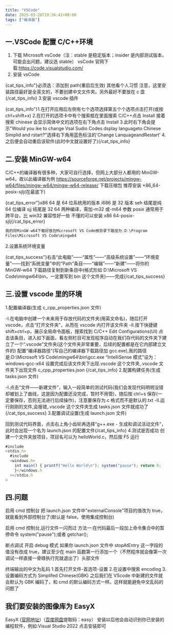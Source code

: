 ```yaml
---
title: "VSCode"
date: 2025-03-28T19:34:41+08:00
tags: ["编译器"]
---
```


## 一.VSCode 配置 C/C++环境

1. 下载 Microsoft vsCode（注：stable 是稳定版本；insider 是内部测试版本，可能会出问题，建议选 stable）
   vsCode 官网下载:https://code.visualstudio.com/
2. 安装 vsCode

{cat_tips_info"}必须选：添加到 path(重启后生效)
其他看个人习惯
注意，这里安装路径最好是全英文的，不要创建中文文件夹。另外最好不要放在 c 盘{/cat_tips_info} 3.安装 vscode 插件

{cat_tips_info"}1.在打开应用后左侧有七个选项选择第五个个选项点击打开(或按 ctrl+shift+x) 2.在打开的选项卡中有个搜索框在里面搜索 C/C++点击 Install 接着搜索 chinese 会显示简体中文的选项在右下角点击 Install 3.此时右下角会提示"Would you ike to change Vsal Sudio Codes dsplay languageto Chinese Simplid and rstart?”选择右下角用蓝色标注的'Change LanquageandRestart' 4.之后便会自动重启该软件(此时中文就设置好了){/cat_tips_info}

## 二.安装 MinGW-w64

C/C++的编译器有很多种，大家可自行选择，但网上大部分人都用的 MinGW-w64，故以此编译器为例
https://sourceforge.net/projects/mingw-w64/files/mingw-w64/mingw-w64-release/
下载压缩包
推荐安装 ×86_64-posix-sjlj(在最底下)

{cat_tips_error"}x86 64 是 64 位系统用的版本
i686 是 32 版本
seh 结尾是纯 64 位编译
sjj 结尾是 32 64 两种编译，需加-m32 或-m64 参数
posix 通常用于跨平台，比 win32 兼容性好一些
不懂的可以安装 x86 64-posix-sjlj{/cat_tips_error}

```typescript
我的将MinGW-w64下载好放在Microsoft VS Code根目录下路径为:D:\Program
Files\Microsoft VS Code\mingw64
```

2.设置系统环境变量

{cat_tips_success"}右击“此电脑”——“属性”——“高级系统设置”——“环境变量”——找到“系统变量”中的“Path”条目——“编辑”——“新建”——将你的 MinGW-w64 下载路径复制到新条目中(格式形如 D:\Microsoft VS Code\mingw64\bin，一定要写到 bin 这个文件夹)——完成{/cat_tips_success}

## 三.设置 vscode 里的环境

1.配置编译器(生成 c_cpp_properties.json 文件)

-Ⅰ.在电脑中创建一个未来用于存放代码的文件夹(用英文命名)，随后打开 vscode，点击“打开文件夹”，从而在 vscode 内打开该文件夹
-Ⅱ.按下快捷键 shift+ctrl+p，展示全局命令面板，搜索找到 C/C++ Edit Configurations(UI)
点击该条目，进入如下画面，看左侧栏目可发现程序自动在我们存代码的文件夹下建立了一个“.vscode”文件夹(这个文件夹非常重要，后续的配置都是在它内部建立文件的)
配置“编译器路径”(写自己的编译器下载路径加 gcc.exe),我的路径是:D:\Microsoft VS Code\mingw64\bin\gcc.exe
“IntelliSense 模式”设为：windows-gcc-x64
设置完成后该文件夹下出现.vscode 这个文件夹,.vscode 文件夹下出现文件 c_cpp_properties.json
{/cat_tips_info} 2.配置构建任务(生成 tasks.json 文件)

-Ⅰ.点击“文件——新建文件”，输入一段简单的测试代码(我们会发现代码明明没错却被划上了曲线，这是因为配置还没完成，暂时不用管)，随后按 ctrl+s 保存(一定要保存，否则无法进行后续操作)，注意要保存为.c 格式而不是默认的.txt
-Ⅱ.运行刚刚的文件,会报错,.vscode 这个文件夹生成 tasks.json 文件就成功了{/cat_tips_success} 3.配置调试设置(生成 launch.json 文件)

回到测试代码界面，点击右上角小齿轮再选择“g++.exe - 生成和调试活动文件"，此时会出现一个名为 launch.json 的配置文件{/cat_tips_info} 4.测试是否成功
创建一个文件夹放项目，项目名可以为 helloWorld.c，然后按 F5 运行

```typescript
#include
<stdio.h>
  #include
  <windows.h>
    int main() { printf("Hello World\n"); system("pause"); return 0;
    }</windows.h
  ></stdio.h
>
```

## 四.问题

启用 cmd 控制台
把 launch.json 文件中"externalConsole"项目的值改为 true，就能看到外部控制台了(默认是 false，使用集成控制台)

启用 cmd 控制台,运行文件一闪而过
方法一:在代码最后一段加上命令集合中的暂停命令
system("pause");或者 getchar();

断点调试
开启 debug 模式
如果你 launch.json 文件中 stopAtEntry 这一字段的值没有改成 true，建议至少在 main 函数第一行添加一个（不然程序就会像第一次调试一样直接一骨碌执行完就退出了）头部文件

终端输出的中文为乱码 1.首先打开文件-首选项-设置 2.在设置中搜索 encoding 3.设置编码方式为 Simplifed Chinese(GBK)
之后我们在 VScode 中新建的文件就会默认为 GBK 编码了，和 cmd 的默认编码方式一样。这样就能避免中文乱码的问题了

## 我们要安装的图像库为 EasyX

EasyX ([官网地址](https://easyx.cn/download/EasyX_2023%E5%A4%A7%E6%9A%91%E7%89%88.exe))（[百度网盘](链接：https://pan.baidu.com/s/1zgWkyrpRs-t_DP_Ls9dRJg?pwd=easy)提取码：easy）
安装以后他会自动识别你已安装的编程软件，例如:Visual Studio 2022 点击安装即可
